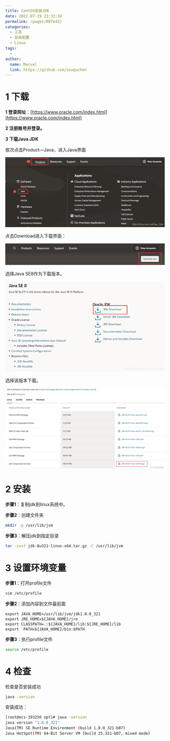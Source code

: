 ```yaml
---
title: CentOS安装JDK
date: 2022-07-19 23:33:34
permalink: /pages/08fe43/
categories:
  - 工具
  - 安装配置
  - Linux
tags:
  - 
author: 
  name: Marvel
  link: https://github.com/zouquchen
---
```

# 1 下载
**1 登录网址**：[https://www.oracle.com/index.html](https://www.oracle.com/index.html)

**2 注册账号并登录。**

**3 下载Java JDK**

依次点击Product—Java，进入Java界面

![在这里插入图片描述](https://raw.githubusercontent.com/zouquchen/Images/main/imgs/centos-install-jdk1)

点击Download进入下载界面：

![在这里插入图片描述](https://raw.githubusercontent.com/zouquchen/Images/main/imgs/centos-install-jdk3.png)

选择Java SE8作为下载版本。

![在这里插入图片描述](https://raw.githubusercontent.com/zouquchen/Images/main/imgs/centos-install-jdk4.png)

选择该版本下载。

![在这里插入图片描述](https://raw.githubusercontent.com/zouquchen/Images/main/imgs/centos-install-jdk2.png)

# 2 安装
**步骤1**：复制jdk到linux系统中。

**步骤2**：创建文件夹

```bash
mkdir -p /usr/lib/jvm
```
**步骤3**：解压jdk到指定目录

```bash
tar -zxvf jdk-8u321-linux-x64.tar.gz -C /usr/lib/jvm
```

# 3 设置环境变量
**步骤1**：打开profile文件

```bash
vim /etc/profile
```

**步骤2**：添加内容到文件最前面

```
export JAVA_HOME=/usr/lib/jvm/jdk1.8.0_321
export JRE_HOME=${JAVA_HOME}/jre
export CLASSPATH=.:${JAVA_HOME}/lib:${JRE_HOME}/lib
export  PATH=${JAVA_HOME}/bin:$PATH
```

**步骤3**：执行profile文件

```bash
source /etc/profile
```

# 4 检查
检查是否安装成功

```bash
java -version
```

安装成功：

```bash
[root@ecs-393256 opt]# java -version
java version "1.8.0_321"
Java(TM) SE Runtime Environment (build 1.8.0_321-b07)
Java HotSpot(TM) 64-Bit Server VM (build 25.321-b07, mixed mode)
```